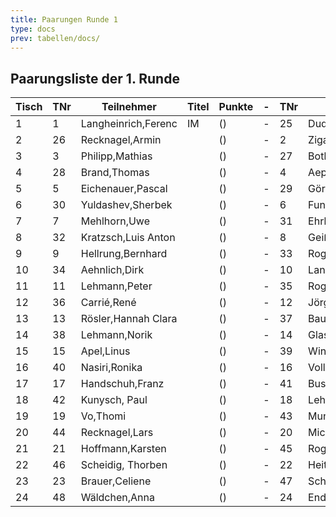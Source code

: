 ```yaml
---
title: Paarungen Runde 1
type: docs
prev: tabellen/docs/
---
```


## Paarungsliste der 1. Runde
| Tisch | TNr | Teilnehmer            | Titel | Punkte | - | TNr | Teilnehmer            | Titel | Punkte | Ergebnis |
|-------|-----|-----------------------|-------|--------|---|-----|-----------------------|-------|--------|----------|
| 1     | 1   | Langheinrich,Ferenc    | IM    | ()     | - | 25  | Dudeja,Iresh          |       | ()     | 1 - 0    |
| 2     | 26  | Recknagel,Armin        |       | ()     | - | 2   | Ziganshin,Ainur       |       | ()     | 0 - 1    |
| 3     | 3   | Philipp,Mathias        |       | ()     | - | 27  | Bothe,Florian         |       | ()     | 1 - 0    |
| 4     | 28  | Brand,Thomas           |       | ()     | - | 4   | Aepfler,Christian     | FM    | ()     | 0 - 1    |
| 5     | 5   | Eichenauer,Pascal      |       | ()     | - | 29  | Görlach,Hanna         |       | ()     | 1 - 0    |
| 6     | 30  | Yuldashev,Sherbek      |       | ()     | - | 6   | Funtikov,Mykhailo     |       | ()     | 0 - 1    |
| 7     | 7   | Mehlhorn,Uwe           |       | ()     | - | 31  | Ehrle,Jens            |       | ()     | 1 - 0    |
| 8     | 32  | Kratzsch,Luis Anton    |       | ()     | - | 8   | Geißhirt,Marco        |       | ()     | 0 - 1    |
| 9     | 9   | Hellrung,Bernhard      |       | ()     | - | 33  | Rogozhin,David        |       | ()     | 1 - 0    |
| 10    | 34  | Aehnlich,Dirk          |       | ()     | - | 10  | Langer,Paul Georg     |       | ()     | 0 - 1    |
| 11    | 11  | Lehmann,Peter          |       | ()     | - | 35  | Rogozhin,Georg        |       | ()     | 1 - 0    |
| 12    | 36  | Carrié,René            |       | ()     | - | 12  | Jörges,Frank          |       | ()     | 0 - 1    |
| 13    | 13  | Rösler,Hannah Clara    |       | ()     | - | 37  | Bauroth,Raphael       |       | ()     | 1 - 0    |
| 14    | 38  | Lehmann,Norik          |       | ()     | - | 14  | Glaser,Bernhard       |       | ()     | ½ - ½    |
| 15    | 15  | Apel,Linus             |       | ()     | - | 39  | Winger,Frank          |       | ()     | 1 - 0    |
| 16    | 40  | Nasiri,Ronika          |       | ()     | - | 16  | Volland,Ralf          |       | ()     | 0 - 1    |
| 17    | 17  | Handschuh,Franz        |       | ()     | - | 41  | Busch,Leon            |       | ()     | 1 - 0    |
| 18    | 42  | Kunysch, Paul          |       | ()     | - | 18  | Lehmann,Georg         |       | ()     | 0 - 1    |
| 19    | 19  | Vo,Thomi               |       | ()     | - | 43  | Munk,Peter            |       | ()     | 1 - 0    |
| 20    | 44  | Recknagel,Lars         |       | ()     | - | 20  | Michael,Torsten       |       | ()     | 0 - 1    |
| 21    | 21  | Hoffmann,Karsten       |       | ()     | - | 45  | Rogozhin,Vladislav    |       | ()     | 1 - 0    |
| 22    | 46  | Scheidig, Thorben      |       | ()     | - | 22  | Heitmann,Erik         |       | ()     | 1 - 0    |
| 23    | 23  | Brauer,Celiene         |       | ()     | - | 47  | Schwarzer,Jonas       |       | ()     | ½ - ½    |
| 24    | 48  | Wäldchen,Anna          |       | ()     | - | 24  | Endter,Marcel         |       | ()     | 0 - 1    |
